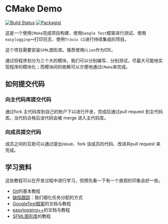 # CMake Demo

[![Build Status](https://travis-ci.org/Lw-Cui/cmake-demo.svg?branch=master)](https://travis-ci.org/Lw-Cui/cmake-demo)
[![Packagist](https://img.shields.io/packagist/l/doctrine/orm.svg?maxAge=2592000?style=flat-square)](../master/LICENSE)


这是一个使用`CMake`完成项目构建、使用`Google Test`框架进行测试、使用`easylogging++`打印日志、使用`Travis CI`进行持续集成的项目。

这个项目需要安装`SFML`图形库。推荐使用`CLion`作为IDE。

通过将程序划分为三个大的模块，我们可以分别编写、分别测试，尽最大可能地实现程序的模块化；而模块间的依赖可以方便地通过`CMake`来完成。

## 如何提交代码

### 向主代码库提交代码

通过fork 主代码库到自己的账户下以进行开发，完成后通过pull request 到主代码库。当代码合格后该代码会被 merge 进入主代码库。

### 向成员提交代码

成员之间的互助可以通过提出issue、fork 该成员的代码、改进并pull request 来完成。

## 学习资料
这些教程可以在开发过程中进行学习，但预先看一下有一个直观的印象会好一些。

* [Git](http://www.liaoxuefeng.com/wiki/0013739516305929606dd18361248578c67b8067c8c017b000)的基本教程
* [缺陷跟踪](http://www.worldhello.net/gotgithub/04-work-with-others/050-issue.html)：我们细化任务分配的方式
* [GoogleTest框架](https://github.com/google/googletest/blob/master/googletest/docs/Primer.md)的文档与教程
* [easylogging++](https://github.com/easylogging/easyloggingpp)的文档与教程
* [SFML图形库](http://www.sfml-dev.org/tutorials/2.4/)的教程
